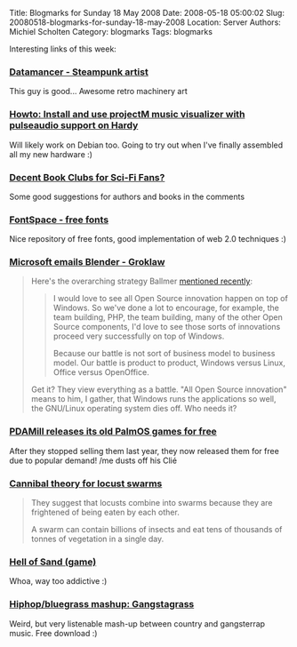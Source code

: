 Title: Blogmarks for Sunday 18 May 2008
Date: 2008-05-18 05:00:02
Slug: 20080518-blogmarks-for-sunday-18-may-2008
Location: Server
Authors: Michiel Scholten
Category: blogmarks
Tags: blogmarks

<p>Interesting links of this week:</p>
<h3><a href="http://www.datamancer.net/">Datamancer - Steampunk artist</a></h3>
<p>This guy is good... Awesome retro machinery art</p>
<h3><a href="http://ubuntuforums.org/showthread.php?t=749793"> Howto: Install and use projectM music visualizer with pulseaudio support on Hardy</a></h3>
<p>Will likely work on Debian too. Going to try out when I've finally assembled all my new hardware :)</p>
<h3><a href="http://ask.slashdot.org/article.pl?sid=08/05/16/0428232">Decent Book Clubs for Sci-Fi Fans?</a></h3>
<p>Some good suggestions for authors and books in the comments</p>
<h3><a href="http://www.fontspace.com/">FontSpace - free fonts</a></h3>
<p>Nice repository of free fonts, good implementation of web 2.0 techniques :)</p>
<h3><a href="http://www.groklaw.net/article.php?story=20080511115151164">Microsoft emails Blender - Groklaw</a></h3>
<blockquote><p>Here's the overarching strategy Ballmer <a href="http://www.groklaw.net/
article.php?story=20071008205138925">mentioned recently</a>:</p>
<blockquote><p>I would love to see all Open Source innovation happen on top of Windows. So we've done a lot to encourage, for example, the team building, PHP, the team building, many of the other Open Source components, I'd love to see those sorts of innovations proceed very successfully on top of Windows.</p>
<p>Because our battle is not sort of business model to business model. Our battle is product to product, Windows versus Linux, Office versus OpenOffice.</p></blockquote>
<p>Get it? They view everything as a battle. "All Open Source innovation" means to him, I gather, that Windows runs the applications so well, the GNU/Linux operating system dies off.  Who needs it?</p></blockquote>

<h3><a href="http://pdamill.com/prod_palm.shtml">PDAMill releases its old PalmOS games for free </a></h3>
<p>After they stopped selling them last year, they now released them for free due to popular demand! /me dusts off his Cli&eacute;</p>
<h3><a href="http://news.bbc.co.uk/2/hi/science/nature/7395356.stm">Cannibal theory for locust swarms</a></h3>
<blockquote><p>They suggest that locusts combine into swarms because they are frightened of being eaten by each other.</p>

<p>A swarm can contain billions of insects and eat tens of thousands of tonnes of vegetation in a single day.</p></blockquote> 
<h3><a href="http://andyslife.org/games/sand.php">Hell of Sand (game)</a></h3>
<p>Whoa, way too addictive :)</p>
<h3><a href="http://www.boingboing.net/2008/05/10/hiphopbluegrass-mash.html">Hiphop/bluegrass mashup: Gangstagrass</a></h3>
<p>Weird, but very listenable mash-up between country and gangsterrap music. Free download :)</p>
